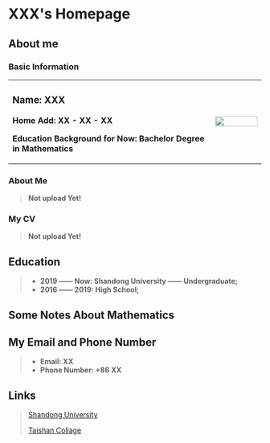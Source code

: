 # XXX's Homepage
## About me
### Basic Information
<table border="0">
  <tr>
    <td width="80%">
      <h3>Name: XXX</h3>
      <p><b>Home Add: XX - XX - XX</b></p>
      <p><b>Education Background for Now: Bachelor Degree in Mathematics</b></p>
    </td>
    <td width="20%">
      <img src="/MyPhoto.jpg" width="100%"> 
    </td>
  </tr>
</table>

### About Me
> **Not upload Yet!**

### My CV
> **Not upload Yet!**

## Education

> + **2019 —— Now: Shandong University —— Undergraduate;**
> + **2016 —— 2019: High School;**

## Some Notes About Mathematics
> 

## My Email and Phone Number
> + **Email: XX**
> + **Phone Number: +86 XX**

## Links
> [Shandong University](https://www.sdu.edu.cn/)
> 
> [Taishan Collage](https://www.tsxt.sdu.edu.cn/)
